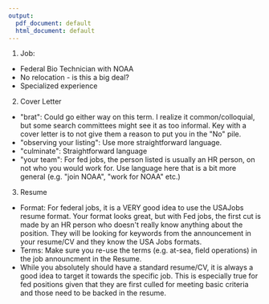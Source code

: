 ```yaml
---
output:
  pdf_document: default
  html_document: default
---
```

1. Job: 
  - Federal Bio Technician with NOAA
  - No relocation - is this a big deal?
  - Specialized experience
2. Cover Letter
  - "brat":  Could go either way on this term.  I realize it common/colloquial, but some search committees might see it as too informal.  Key with a cover letter is to not give them a reason to put you in the "No" pile.  
  - "observing your listing":  Use more straightforward language.  
  - "culminate": Straightforward language
  - "your team": For fed jobs, the person listed is usually an HR person, on not who you would work for.  Use language here that is a bit more general (e.g. "join NOAA", "work for NOAA" etc.)
3. Resume
  - Format:  For federal jobs, it is a VERY good idea to use the USAJobs resume format.  Your format looks great, but with Fed jobs, the first cut is made by an HR person who doesn't really know anything about the position.  They will be looking for keywords from the announcement in your resume/CV and they know the USA Jobs formats.
  - Terms:  Make sure you re-use the terms (e.g. at-sea, field operations) in the job announcment in the Resume.  
  - While you absolutely should have a standard resume/CV, it is always a good idea to target it towards the specific job.  This is especially true for fed positions given that they are first culled for meeting basic criteria and those need to be backed in the resume.

  

  